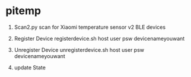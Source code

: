 # pitemp
1. Scan2.py
  scan for Xiaomi temperature sensor v2 BLE devices
  
2. Register Device
  registerdevice.sh host user psw devicenameyouwant
  
3. Unregister Device
  unregisterdevice.sh host user psw devicenameyouwant
  
4. update State
  
